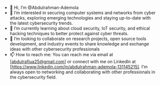 - 👋 Hi, I’m @Abdulrahman-Ademola
- 👀 I’m interested in securing computer systems and networks from cyber attacks, exploring emerging technologies and staying up-to-date with the latest cybersecurity trends.
- 🌱 I’m currently learning about cloud security, IoT security, and ethical hacking techniques to better protect against cyber threats. 
- 💞️ I’m looking to collaborate on research projects, open source tools development, and industry events to share knowledge and exchange ideas with other cybersecurity professionals
- 📫 How to reach me: You can reach me via email at [abdulrafiua25@gmail.com] or connect with me on LinkedIn at [https://www.linkedin.com/in/abdulrahman-ademola-131145215]. I'm always open to networking and collaborating with other professionals in the cybersecurity field.

<!---
Abdulrahman-Ademola/Abdulrahman-Ademola is a ✨ special ✨ repository because its `README.md` (this file) appears on your GitHub profile.
You can click the Preview link to take a look at your changes.
--->
